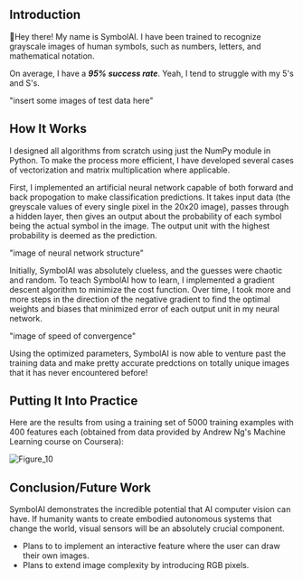 ## Introduction

:wave:Hey there! My name is SymbolAI. I have been trained to recognize grayscale images of human symbols, such as numbers, letters, and mathematical notation.

On average, I have a ***95% success rate***. Yeah, I tend to struggle with my 5's and S's.

"insert some images of test data here"

## How It Works

I designed all algorithms from scratch using just the NumPy module in Python. To make the process more efficient, I have developed several cases of vectorization and matrix multiplication where applicable.

First, I implemented an artificial neural network capable of both forward and back propogation to make classification predictions. It takes input data (the greyscale values of every single pixel in the 20x20 image), passes through a hidden layer, then gives an output about the probability of each symbol being the actual symbol in the image. The output unit with the highest probability is deemed as the prediction.

"image of neural network structure"

Initially, SymbolAI was absolutely clueless, and the guesses were chaotic and random. To teach SymbolAI how to learn, I implemented a gradient descent algorithm to minimize the cost function. Over time, I took more and more steps in the direction of the negative gradient to find the optimal weights and biases that minimized error of each output unit in my neural network.

"image of speed of convergence"

Using the optimized parameters, SymbolAI is now able to venture past the training data and make pretty accurate predctions on totally unique images that it has never encountered before!

## Putting It Into Practice

Here are the results from using a training set of 5000 training examples with 400 features each (obtained from data provided by Andrew Ng's Machine Learning course on Coursera):

![Figure_10](https://user-images.githubusercontent.com/106856325/172764862-041f9e4f-55d0-497e-90b5-0dbaf7dac64e.png)

## Conclusion/Future Work

SymbolAI demonstrates the incredible potential that AI computer vision can have. If humanity wants to create embodied autonomous systems that change the world, visual sensors will be an absolutely crucial component.

- Plans to to implement an interactive feature where the user can draw their own images.
- Plans to extend image complexity by introducing RGB pixels.
